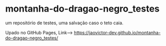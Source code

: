 # montanha-do-dragao-negro_testes
um repositório de testes, uma salvação caso o teto caia.

Upado no GitHub Pages, Link--> https://jaovictor-dev.github.io/montanha-do-dragao-negro_testes/ 
